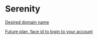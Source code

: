 # Serenity

[Desired domain name](https://uk.godaddy.com/domainsearch/find?checkAvail=1&domainToCheck=meetserenity.co.uk)

[Future plan, face id to login to your account](https://github.com/ageitgey/face_recognition)
